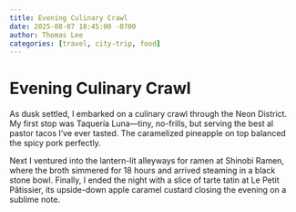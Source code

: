 ```yaml
---
title: Evening Culinary Crawl
date: 2025-08-07 18:45:00 -0700
author: Thomas Lee
categories: [travel, city-trip, food]
---
```


# Evening Culinary Crawl

As dusk settled, I embarked on a culinary crawl through the Neon District. My first stop was Taquería Luna—tiny, no-frills, but serving the best al pastor tacos I’ve ever tasted. The caramelized pineapple on top balanced the spicy pork perfectly.

Next I ventured into the lantern-lit alleyways for ramen at Shinobi Ramen, where the broth simmered for 18 hours and arrived steaming in a black stone bowl. Finally, I ended the night with a slice of tarte tatin at Le Petit Pâtissier, its upside-down apple caramel custard closing the evening on a sublime note.  
